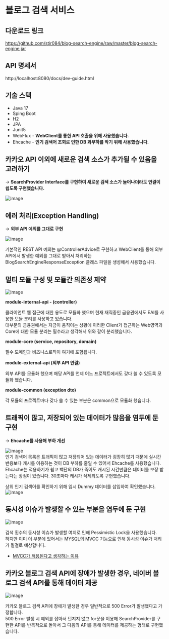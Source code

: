 # 블로그 검색 서비스

## 다운로드 링크

https://github.com/stir084/blog-search-engine/raw/master/blog-search-engine.jar

## API 명세서

http://localhost:8080/docs/dev-guide.html

## 기술 스택
- Java 17
- Sping Boot 
- H2
- JPA
- Junit5
- WebFlux - **WebClient를 통한 API 호출을 위해 사용했습니다.**  
- Ehcache - **인기 검색어 조회로 인한 DB 과부하를 막기 위해 사용했습니다.**  


## 카카오 API 이외에 새로운 검색 소스가 추가될 수 있음을 고려하기
→ **SearchProvider Interface를 구현하여 새로운 검색 소스가 늘어나더라도 연결이 쉽도록 구현했습니다.**  
   
  
![image](https://user-images.githubusercontent.com/47946124/226191457-cad0f990-badd-479b-85e6-e981e245df40.png)  



## 에러 처리(Exception Handling)

→ **외부 API 예외를 그대로 구현**  
   
  
![image](https://user-images.githubusercontent.com/47946124/226191928-ec3c4186-b44d-4b51-bcc6-3d89b94d7fa3.png)  
   
  
기본적인 REST API 예외는 @ControllerAdvice로 구현하고 WebClient를 통해 외부 API에서 발생한 예외를 그대로 받아서 처리하는 BlogSearchEngineResponseException 클래스 파일을 생성해서 사용했습니다.

## 멀티 모듈 구성 및 모듈간 의존성 제약
  
![image](https://user-images.githubusercontent.com/47946124/226526271-bbf5b02b-b666-4286-bc33-11f3651aa314.png)  

**module-internal-api - (controller)**  

클라이언트 웹 접근에 대한 용도로 모듈화 했으며 현재 재직중인 금융권에서도 EAI를 사용한 모듈 분리를 사용하고 있습니다.  
대부분의 금융권에서는 자금이 움직이는 상황에 이러한 Client가 접근하는 Web영역과 Core에 대한 모듈 분리는 필수라고 생각해서 위와 같이 분리했습니다.

**module-core (service, repository, domain)**  

필수 도메인과 비즈니스로직이 여기에 포함됩니다.  

**module-external-api (외부 API 연결)**  

외부 API를 모듈화 했으며 해당 API를 언제 어느 프로젝트에서도 갖다 쓸 수 있도록 모듈화 했습니다.  

**module-common (exception dto)**  

각 모듈의 프로젝트마다 갖다 쓸 수 있는 부분은 common으로 모듈화 했습니다.  
  

## 트래픽이 많고, 저장되어 있는 데이터가 많음을 염두에 둔 구현  
   
  
→ **Ehcache를 사용해 부하 개선**  
   
  
![image](https://user-images.githubusercontent.com/47946124/226192129-ae41d97b-3bc0-4ede-a805-b53aab905be4.png)  
인기 검색어 목록은 트래픽이 많고 저장되어 있는 데이터가 굉장히 많기 때문에 실시간 반응보다 캐시를 이용하는 것이 DB 부하를 줄일 수 있어서 Ehcache를 사용했습니다.  
Ehcache는 적용하기가 쉽고 백단의 DB가 죽어도 캐시된 시간만큼은 데이터를 보장 받는다는 장점이 있습니다. 30초마다 캐시가 삭제되도록 구현했습니다.  

상위 인기 검색어를 확인하기 위해 임시 Dummy 데이터를 삽입하여 확인했습니다.  
![image](https://user-images.githubusercontent.com/47946124/226196005-185c993d-b5d4-4795-bf5b-a67c32ccc37e.png)

## 동시성 이슈가 발생할 수 있는 부분을 염두에 둔 구현
   
  
![image](https://user-images.githubusercontent.com/47946124/226192557-98898e24-8514-4a97-b40f-74d1a21406a5.png)  

검색 횟수의 동시성 이슈가 발생할 여지로 인해 Pessimistic Lock을 사용했습니다.  
하지만 이미 이 부분에 있어서는 MYSQL의 MVCC 기능으로 인해 동시성 이슈가 처리가 될걸로 예상합니다.  

- [MVCC가 적용된다고 생각하는 이유](https://github.com/stir084/blog-search-engine/wiki/MVCC%EA%B0%80-%EC%A0%81%EC%9A%A9%EB%90%9C%EB%8B%A4%EA%B3%A0-%EC%83%9D%EA%B0%81%ED%95%98%EB%8A%94-%EC%9D%B4%EC%9C%A0)



## 카카오 블로그 검색 API에 장애가 발생한 경우, 네이버 블로그 검색 API를 통해 데이터 제공
   
  
![image](https://user-images.githubusercontent.com/47946124/226195282-c287d649-a311-494d-94a8-71f90bfb3d1c.png)

카카오 블로그 검색 API에 장애가 발생한 경우 일반적으로 500 Error가 발생했다고 가정합니다.  
500 Error 발생 시 예외를 잡아서 던지지 않고 for문을 이용해 SearchProvider를 구현한 API를 반복적으로 돌아서 그 다음의 API를 통해 데이터를 제공하는 형태로 구현했습니다.
